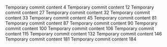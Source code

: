 Temporary commit content 4
Temporary commit content 12
Temporary commit content 27
Temporary commit content 32
Temporary commit content 33
Temporary commit content 45
Temporary commit content 81
Temporary commit content 87
Temporary commit content 90
Temporary commit content 100
Temporary commit content 106
Temporary commit content 115
Temporary commit content 132
Temporary commit content 146
Temporary commit content 181
Temporary commit content 184

